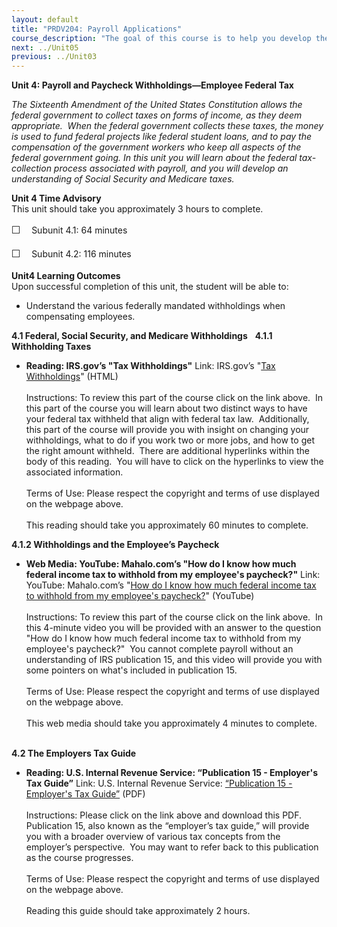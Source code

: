 ```yaml
---
layout: default
title: "PRDV204: Payroll Applications"
course_description: "The goal of this course is to help you develop the fundamental skills critical to payroll operations, and to help you understand state and federal compliance. This will provide you with a foundation for becoming more versed on the depth of payroll as an intricate component of human-resource management, and business overall."
next: ../Unit05
previous: ../Unit03
---
```

**Unit 4: Payroll and Paycheck Withholdings—Employee Federal Tax** <span
id="4"></span> 

*The Sixteenth Amendment of the United States Constitution allows the
federal government to collect taxes on forms of income, as they deem
appropriate.  When the federal government collects these taxes, the
money is used to fund federal projects like federal student loans, and
to pay the compensation of the government workers who keep all aspects
of the federal government going. In this unit you will learn about the
federal tax-collection process associated with payroll, and you will
develop an understanding of Social Security and Medicare taxes.*

**Unit 4 Time Advisory**  
<span id="49705_time_advisory" class="showltimeadivisoryspan"
style="display: inline;"><span id="49537_time_advisory"
class="showltimeadivisoryspan" style="display: inline;">This unit should
take you approximately 3 hours to complete.  
  
 <span
style="font-family: 'Myriad Pro','Gill Sans','Gill Sans MT',Calibri,sans-serif; font-size: 16px; line-height: 24px; text-align: left;">☐
   </span>Subunit 4.1: 64 minutes</span>  
  
 <span id="49537_time_advisory" class="showltimeadivisoryspan"
style="display: inline;"><span
style="font-family: 'Myriad Pro','Gill Sans','Gill Sans MT',Calibri,sans-serif; font-size: 16px; line-height: 24px; text-align: left;">☐
   </span>Subunit 4.2: 116 minutes</span></span>

**Unit4 Learning Outcomes**  
Upon successful completion of this unit, the student will be able to:  
-   Understand the various federally mandated withholdings when
    compensating employees.

**4.1 Federal, Social Security, and Medicare Withholdings** <span
id="4.1"></span> 
**4.1.1 Withholding Taxes** <span id="4.1.1"></span> 
-   **Reading: IRS.gov’s "Tax Withholdings"**
    Link: IRS.gov’s "[Tax
    Withholdings](http://www.irs.gov/individuals/employees/article/0,,id=130504,00.html)"
    (HTML)  
        
     Instructions: To review this part of the course click on the link
    above.  In this part of the course you will learn about two distinct
    ways to have your federal tax withheld that align with federal tax
    law.  Additionally, this part of the course will provide you with
    insight on changing your withholdings, what to do if you work two or
    more jobs, and how to get the right amount withheld.  There are
    additional hyperlinks within the body of this reading.  You will
    have to click on the hyperlinks to view the associated
    information.          
        
     Terms of Use: Please respect the copyright and terms of use
    displayed on the webpage above.  
        
     This reading should take you approximately 60 minutes to complete.
       

**4.1.2 Withholdings and the Employee’s Paycheck** <span
id="4.1.2"></span> 
-   **Web Media: YouTube: Mahalo.com’s "How do I know how much federal
    income tax to withhold from my employee's paycheck?"**
    Link: YouTube: Mahalo.com’s "[How do I know how much federal income
    tax to withhold from my employee's
    paycheck?](http://www.youtube.com/watch?v=YEz7YfWKw4E&feature=plcp)"
    (YouTube)  
        
     Instructions: To review this part of the course click on the link
    above.  In this 4-minute video you will be provided with an answer
    to the question "How do I know how much federal income tax to
    withhold from my employee's paycheck?"  You cannot complete payroll
    without an understanding of IRS publication 15, and this video will
    provide you with some pointers on what's included in publication
    15.          
        
     Terms of Use: Please respect the copyright and terms of use
    displayed on the webpage above.  
        
     This web media should take you approximately 4 minutes to complete.
       

**4.2 The Employers Tax Guide** <span id="4.2"></span> 
-   **Reading: U.S. Internal Revenue Service: “Publication 15 -
    Employer's Tax Guide”**
    Link: U.S. Internal Revenue Service: [“Publication 15 - Employer's
    Tax
    Guide”](http://www.saylor.org/site/wp-content/uploads/2013/02/PRDV204-4.2-Publication15.pdf) (PDF)  
        
     Instructions: Please click on the link above and download this PDF.
    Publication 15, also known as the “employer’s tax guide,” will
    provide you with a broader overview of various tax concepts from the
    employer’s perspective.  You may want to refer back to this
    publication as the course progresses.       
        
     Terms of Use: Please respect the copyright and terms of use
    displayed on the webpage above.  
        
     Reading this guide should take approximately 2 hours.


